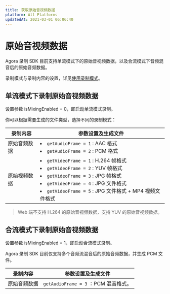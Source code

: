 ```yaml
---
title: 获取原始音视频数据
platform: All Platforms
updatedAt: 2021-03-01 06:06:40
---
```

# 原始音视频数据

Agora 录制 SDK 目前支持单流模式下的原始音视频数据，以及合流模式下音频混音后的原始音频数据。

录制模式与录制内容的设置，详见[使用录制模式](/cn/Recording/recording_mode)。

## 单流模式下录制原始音视频数据

设置参数 isMixingEnabled = 0，即启动单流模式录制。 

你可以根据需要生成的文件类型，选择不同的录制模式：

| **录制内容**        | 参数设置及生成文件                                           |
| ------------------- | ------------------------------------------------------------ |
| 原始音频数据          | <li>`getAudioFrame = 1` : AAC 格式<li>`getAudioFrame = 2` : PCM 格式 |
| 原始视频数据          | <li>`getVideoFrame = 1` : H.264 帧格式<li>`getVideoFrame = 2` : YUV 帧格式<li>`getVideoFrame = 3` : JPG 帧格式<li>`getVideoFrame = 4` : JPG 文件格式 <li>`getVideoFrame = 5` : JPG 文件格式 + MP4 视频文件格式|

> Web 端不支持 H.264 的原始音视频数据，支持 YUV 的原始音视频数据。

## 合流模式下录制原始音视频数据
	
设置参数 isMixingEnabled = 1，即启动合流模式录制。 

Agora 录制 SDK 目前仅支持多个音频流混音后的原始音频数据，并生成 PCM 文件。

| **录制内容**        | 参数设置及生成文件                                           |
| ------------------- | ------------------------------------------------------------ |
| 原始音频数据          | `getAudioFrame = 3` ：PCM 混音格式。 |


